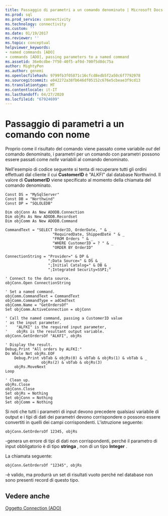```yaml
---
title: Passaggio di parametri a un comando denominato | Microsoft Docs
ms.prod: sql
ms.prod_service: connectivity
ms.technology: connectivity
ms.custom: ''
ms.date: 01/19/2017
ms.reviewer: ''
ms.topic: conceptual
helpviewer_keywords:
- named commands [ADO]
- commands [ADO], passing parameters to a named command
ms.assetid: 36e0cdbe-7f50-40f5-af0d-700f5d8dc75a
author: MightyPen
ms.author: genemi
ms.openlocfilehash: 9799fb3f05871c16cfcd8edb5f2a50c6f7792978
ms.sourcegitcommit: e042272a38fb646df05152c676e5cbeae3f9cd13
ms.translationtype: MT
ms.contentlocale: it-IT
ms.lasthandoff: 04/27/2020
ms.locfileid: "67924699"
---
```

# <a name="passing-parameters-to-a-named-command"></a>Passaggio di parametri a un comando con nome
Proprio come il risultato del comando viene passato come variabile *out* del comando denominato, i parametri per un comando con parametri possono essere passati come *nelle* variabili al comando denominato.  
  
 Nell'esempio di codice seguente si tenta di recuperare tutti gli ordini effettuati dal cliente il cui **CustomerID** è "ALKFI" dal database Northwind. Il valore di **CustomerID** viene specificato al momento della chiamata del comando denominato.  
  
```  
Const DS = "MySqlServer"  
Const DB = "Northwind"  
Const DP = "SQLOLEDB"  
  
Dim objConn As New ADODB.Connection  
Dim objRs As New ADODB.Recordset  
Dim objComm As New ADODB.Command  
  
CommandText = "SELECT OrderID, OrderDate, " & _  
                     "RequiredDate, ShippedDate " & _  
                     "FROM Orders " & _  
                     "WHERE CustomerID = ? " & _  
                     "ORDER BY OrderID"  
  
ConnectionString = "Provider=" & DP & _  
                   ";Data Source=" & DS & _  
                   ";Initial Catalog=" & DB & _  
                   ";Integrated Security=SSPI;"  
  
' Connect to the data source.  
objConn.Open ConnectionString  
  
' Set a named command.  
objComm.CommandText = CommandText  
objComm.CommandType = adCmdText  
objComm.Name = "GetOrdersOf"  
Set objComm.ActiveConnection = objConn  
  
' Call the named command, passing a CustomerID value  
' as the input parameter.   
'    "ALFKI" is the required input parameter,  
'    objRs is the resultant output variable.  
objConn.GetOrdersOf "ALKFI", objRs  
  
' Display the result.  
Debug.Print "All orders by ALFKI:"  
Do While Not objRs.EOF  
    Debug.Print vbTab & objRs(0) & vbTab & objRs(1) & vbTab & _  
                objRs(2) & vbTab & objRs(3)  
    objRs.MoveNext  
Loop  
  
' Clean up.  
objRs.Close  
objConn.Close  
Set objRs = Nothing  
Set objConn = Nothing  
Set objComm = Nothing  
```  
  
 Si noti che tutti i parametri di input devono precedere qualsiasi variabile di output e i tipi di dati dei parametri devono corrispondere o possono essere convertiti in quelli dei campi corrispondenti. L'istruzione seguente:  
  
```  
objConn.GetOrdersOf 12345, objRs  
```  
  
 -genera un errore di tipi di dati non corrispondenti, perché il parametro di input obbligatorio è di tipo **stringa** , non di un tipo **Integer** .  
  
 La chiamata seguente:  
  
```  
objConn.GetOrdersOf "12345", objRs  
```  
  
 -è valido, ma produrrà un set di risultati vuoto perché nel database non sono presenti record di questo tipo.  
  
## <a name="see-also"></a>Vedere anche  
 [Oggetto Connection (ADO)](../../../ado/reference/ado-api/connection-object-ado.md)

